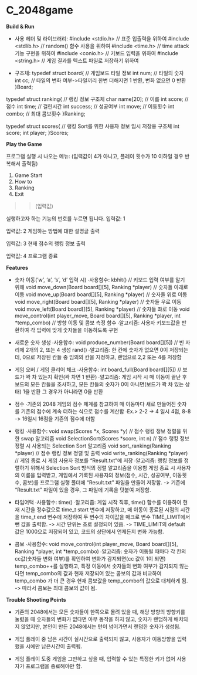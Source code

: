 # C_2048game
**Build & Run**

- 사용 헤더 및 라이브러리:
#include <stdio.h>		// 표준 입출력을 위하여
#include <stdlib.h>		// random() 함수 사용을 위하여
#include <time.h>		// time attack 기능 구현을 위하여
#include <conio.h>		// 키보드 입력을 위하여
#include <string.h>	// 게임 결과를 텍스트 파일로 저장하기 위하여

- 구조체:
typedef struct board{       // 게임보드 타일 정보
    int num;    // 타일의 숫자
    int cc;     // 타일의 변화 여부->타일끼리 한번 더해지면 1 반환, 변화 없으면 0 반환
}Board;

typedef struct ranking{     // 랭킹 정보 구조체
    char name[20];  // 이름
    int score;      // 점수
    int time;       // 걸린시간
    int success;    // 성공여부
    int move;      // 이동횟수
    int combo;     // 최대 콤보횟수
}Ranking;

typedef struct scores{	    // 랭킹 Sort를 위한 사용자 정보 임시 저장용 구조체
    int score;
    int player;
}Scores;

**Play the Game**

프로그램 실행 시 나오는 메뉴:	(입력값이 4가 아니고, 플레이 횟수가 10 이하일 경우 반복해서 출력됨)
1. Game Start
2. How to
3. Ranking
4. Exit
>> (입력값)

실행하고자 하는 기능의 번호를 누르면 됩니다.
입력값: 1

입력값: 2
게임하는 방법에 대한 설명글 출력

입력값: 3
현재 점수의 랭킹 정보 출력

입력값: 4
프로그램 종료

**Features**

- 숫자 이동(’w’, ‘a’, ‘s’, ‘d’ 입력 시)
∙사용함수: 
kbhit() // 키보드 입력 여부를 알기 위해
void move_down(Board board[][5], Ranking *player) // 숫자들 아래로 이동
void move_up(Board board[][5], Ranking *player) // 숫자들 위로 이동
void move_right(Board board[][5], Ranking *player) // 숫자들 우로 이동
void move_left(Board board[][5], Ranking *player) // 숫자들 좌로 이동
void move_control(int player_move, Board board[][5], Ranking *player, int *temp_combo)
// 방향 이동 및 콤보 측정 함수
∙알고리즘: 사용자 키보드값을 반환하여 각 입력에 맞게 숫자들을 이동하도록 구현

- 새로운 숫자 생성
∙사용함수:
void produce_number(Board board[][5]) // 빈 자리에 2개의 2, 또는 4 생성
rand()
∙알고리즘:
한 칸에 숫자가 없으면 0이 저장되는데, 0으로 저장된 칸들 중 임의의 칸을 지정하고, 랜덤으로 2,2 또는 4를 저장함

- 게임 오버 / 게임 클리어 체크
∙사용함수:
int board_full(Board board[][5]) // 보드가 꽉 차 있는지 확인(꽉 차면 1 반환)
∙알고리즘:
게임 시작 시 매 이동이 끝난 후 보드의 모든 칸들을 조사하고, 
모든 칸들의 숫자가 0이 아니면(보드가 꽉 차 있는 상태) 1을 반환
그 경우가 아니라면 0을 반환

- 점수
∙기존의 2048 게임의 점수 체계를 참고하여 매 이동마다 새로 만들어진 숫자를 기존의 점수에 계속 더하는 식으로 점수를 계산함
∙Ex.> 2-2 -> 4 일시 4점, 8-8 -> 16일시 16점을 기존의 점수에 더함

- 랭킹
∙사용함수:
void swap(Scores *x, Scores *y) // 점수 랭킹 정보 정렬을 위한 swap 알고리즘
void SelectionSort(Scores *score, int n) // 점수 랭킹 정보 정렬 시 사용되는 Selection Sort 알고리즘
void sort_ranking(Ranking *player) // 점수 랭킹 정보 정렬 및 출력
void write_ranking(Ranking *player) // 게임 종료 시 게임 사용자 정보를 “Result.txt”에 저장
∙알고리즘:
랭킹 정보를 정렬하기 위해서 Selection Sort 방식의 정렬 알고리즘을 이용함
게임 종료 시 사용자의 이름을 입력받고, 게임에서 기록된 사용자의 정보(점수, 시간, 성공여부, 이동횟수, 콤보)를 
프로그램 실행 폴더에 “Result.txt” 파일을 만들어 저장함.
-> 기존에 “Result.txt” 파일이 있을 경우, 그 파일에 기록을 덧붙여 저장함.

- 타임어택
∙사용함수:
time()
∙알고리즘:
게임 시작 직후, time() 함수를 이용하여 현재 시간을 정수값으로 time_t start 변수에 저장하고, 매 이동이 종료된 시점의 시간을 time_t end 변수에 저장하여 두 변수의 차이값을 매크로 변수 TIME_LIMIT에서 뺀 값을 출력함.
-> 시간 단위는 초로 설정되어 있음.
-> TIME_LIMIT의 default 값은 1000으로 저장되어 있고, 코드의 상단에서 언제든지 변화 가능함.

- 콤보
∙사용함수:
void move_control(int player_move, Board board[][5], Ranking *player, int *temp_combo)
∙알고리즘:
숫자가 이동될 때마다 각 칸의 cc값(숫자들 변화 여부)를 확인하여 변화가 감지되면(cc 값이 1이 되면) temp_combo++를 실행하고, 특정 이동에서 숫자들의 변화 여부가 감지되지 않는다면 temp_combo의 값과 현재 저장되어 있는 콤보의 값과 비교하여 temp_combo 가 더 큰 경우 현재 콤보값을 temp_combo의 값으로 대체하게 됨.
-> 따라서 콤보는 최대 콤보의 값이 됨.

**Trouble Shooting Points**

- 기존의 2048에서는 모든 숫자들이 한쪽으로 몰려 있을 때, 해당 방향의 방향키를 눌렀을 때 숫자들의 변화가 없다면 아무 동작을 하지 않고, 숫자가 랜덤하게 배치되지 않았지만, 본인이 만든 2048에서는 턴이 넘어가면서 랜덤한 숫자가 생성됨.

- 게임 플레이 중 남은 시간이 실시간으로 출력되지 않고, 사용자가 이동방향을 입력했을 시에만 남은시간이 출력됨.

- 게임 플레이 도중 게임을 그만하고 싶을 때, 입력할 수 있는 특정한 키가 없어 사용자가 프로그램을 종료해야만 함.
